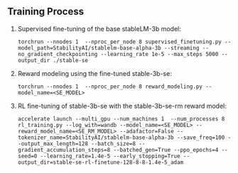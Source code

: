 ## Training Process

1. Supervised fine-tuning of the base stableLM-3b model:

   `torchrun --nnodes 1  --nproc_per_node 8 supervised_finetuning.py --model_path=StabilityAI/stablelm-base-alpha-3b --streaming --no_gradient_checkpointing --learning_rate 1e-5 --max_steps 5000 --output_dir ./stable-se`

2. Reward modeling using the fine-tuned stable-3b-se:

   `torchrun --nnodes 1  --nproc_per_node 8 reward_modeling.py --model_name=<SE_MODEL>`

3. RL fine-tuning of stable-3b-se with the stable-3b-se-rm reward model:

   `accelerate launch --multi_gpu --num_machines 1  --num_processes 8 rl_training.py --log_with=wandb --model_name=<SE_MODEL> --reward_model_name=<SE_RM_MODEL> --adafactor=False --tokenizer_name=StabilityAI/stablelm-base-alpha-3b --save_freq=100 --output_max_length=128 --batch_size=8 --gradient_accumulation_steps=8 --batched_gen=True --ppo_epochs=4 --seed=0 --learning_rate=1.4e-5 --early_stopping=True --output_dir=stable-se-rl-finetune-128-8-8-1.4e-5_adam`
